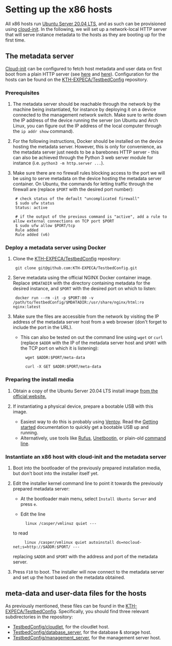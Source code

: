# Setting up the x86 hosts

All x86 hosts run [Ubuntu Server 20.04 LTS](https://releases.ubuntu.com/20.04/), and as such can be provisioned using [cloud-init](https://cloudinit.readthedocs.io/en/latest/).
In the following, we will set up a network-local HTTP server that will serve instance metadata to the hosts as they are booting up for the first time.

## The metadata server

[Cloud-init](https://cloudinit.readthedocs.io/en/latest/) can be configured to fetch host metadata and user data on first boot from a plain HTTP server (see [here](https://cloudinit.readthedocs.io/en/latest/topics/datasources/nocloud.html) and [here](https://opensource.com/article/20/5/create-simple-cloud-init-service-your-homelab)).
Configuration for the hosts can be found on the [KTH-EXPECA/TestbedConfig](https://github.com/KTH-EXPECA/TestbedConfig) repository.

### Prerequisites

1. The metadata server should be reachable through the network by the machine being instantiated, for instance by deploying it on a device connected to the management network switch.
    Make sure to write down the IP address of the device running the server (on Ubuntu and Arch Linux, you can figure out the IP address of the local computer through the `ip addr show` command).
2. For the following instructions, Docker should be installed on the device hosting the metadata server.
    However, this is only for convenience, as the metadata server just needs to be a barebones HTTP server - this can also be achieved through the Python 3 web server module for instance (i.e. `python3 -m http.server ...`).
3. Make sure there are no firewall rules blocking access to the port we will be using to serve metadata on the device hosting the metadata server container.
    On Ubuntu, the commands for letting traffic through the firewall are (replace `$PORT` with the desired port number):

        # check status of the default "uncomplicated firewall" 
        $ sudo ufw status
        Status: active

        # if the output of the previous command is "active", add a rule to allow external connections on TCP port $PORT
        $ sudo ufw allow $PORT/tcp
        Rule added
        Rule added (v6)

### Deploy a metadata server using Docker

1. Clone the [KTH-EXPECA/TestbedConfig](https://github.com/KTH-EXPECA/TestbedConfig) repository:

        git clone git@github.com:KTH-EXPECA/TestbedConfig.git

2. Serve metadata using the official NGINX Docker container image.
    Replace `$MDATADIR` with the directory containing metadata for the desired instance, and `$PORT` with the desired port on which to listen:

        docker run --rm -it -p $PORT:80 -v /path/to/TestbedConfig/$MDATADIR:/usr/share/nginx/html:ro nginx:latest

3. Make sure the files are accessible from the network by visiting the IP address of the metadata server host from a web browser (don't forget to include the port in the URL).

    - This can also be tested on out the command line using `wget` or `curl` (replace `$ADDR` with the IP of the metadata server host and `$PORT` with the TCP port on which it is listening):

            wget $ADDR:$PORT/meta-data

            curl -X GET $ADDR:$PORT/meta-data

### Preparing the install media

1. Obtain a copy of the Ubuntu Server 20.04 LTS install image [from the official website.](https://releases.ubuntu.com/20.04/)
2. If instantiating a physical device, prepare a bootable USB with this image.

    - Easiest way to do this is probably using [Ventoy](https://www.ventoy.net). Read the [Getting started](https://www.ventoy.net/en/doc_start.html) documentation to quickly get a bootable USB up and running.
    - Alternatively, use tools like [Rufus](https://rufus.ie/en_US/), [Unetbootin](https://unetbootin.github.io/), or plain-old [command line](https://wiki.archlinux.org/title/USB_flash_installation_medium).

### Instantiate an x86 host with cloud-init and the metadata server

1. Boot into the bootloader of the previously prepared installation media, but don't boot into the installer itself yet.
2. Edit the installer kernel command line to point it towards the previously prepared metadata server:

    - At the bootloader main menu, select `Install Ubuntu Server` and press `e`.
    - Edit the line

            linux /casper/vmlinuz quiet ---

    to read

            linux /casper/vmlinux quiet autoinstall ds=nocloud-net;s=http://$ADDR:$PORT/ ---

    replacing `$ADDR` and `$PORT` with the address and port of the metadata server.

3. Press `F10` to boot. The installer will now connect to the metadata server and set up the host based on the metadata obtained.

## meta-data and user-data files for the hosts

As previously mentioned, these files can be found in the [KTH-EXPECA/TestbedConfig](https://github.com/KTH-EXPECA/TestbedConfig).
Specifically, you should find three relevant subdirectories in the repository:

- [TestbedConfig/cloudlet](https://github.com/KTH-EXPECA/TestbedConfig/tree/master/cloudlet), for the cloudlet host.
- [TestbedConfig/database_server](https://github.com/KTH-EXPECA/TestbedConfig/tree/master/database_server), for the database & storage host.
- [TestbedConfig/management_server](https://github.com/KTH-EXPECA/TestbedConfig/tree/master/management_server), for the management server host.
